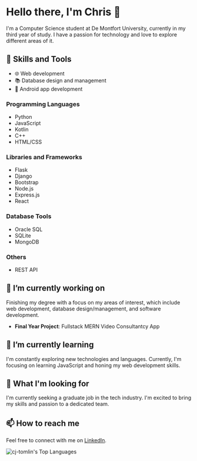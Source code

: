 # Hello there, I'm Chris 👋

I'm a Computer Science student at De Montfort University, currently in my third year of study. I have a passion for technology and love to explore different areas of it.

## 🚀 Skills and Tools

- 🌐 Web development
- 📚 Database design and management
- 📱 Android app development

### Programming Languages

- Python
- JavaScript
- Kotlin
- C++
- HTML/CSS

### Libraries and Frameworks

- Flask
- Django
- Bootstrap
- Node.js
- Express.js
- React

### Database Tools

- Oracle SQL
- SQLite
- MongoDB

### Others

- REST API

## 🔭 I’m currently working on

Finishing my degree with a focus on my areas of interest, which include web development, database design/management, and software development.

- **Final Year Project**: Fullstack MERN Video Consultantcy App

## 🌱 I’m currently learning

I'm constantly exploring new technologies and languages. Currently, I'm focusing on learning JavaScript and honing my web development skills.

## 💼 What I'm looking for

I'm currently seeking a graduate job in the tech industry. I'm excited to bring my skills and passion to a dedicated team.

## 📫 How to reach me

Feel free to connect with me on [LinkedIn](https://www.linkedin.com/in/tomlinc/).

![cj-tomlin's Top Languages](https://github-readme-stats.vercel.app/api/top-langs/?username=cj-tomlin&theme=vue-dark&show_icons=true&hide_border=true&layout=compact)

<!---
cj-tomlin/cj-tomlin is a ✨ special ✨ repository because its `README.md` (this file) appears on your GitHub profile.
You can click the Preview link to take a look at your changes.
--->
